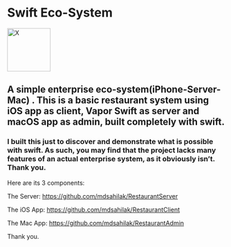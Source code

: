 # Swift Eco-System

<img src="https://imgur.com/2nXdmrm.png" alt="X" style="width:100px;height:100px">

## A simple enterprise eco-system(iPhone-Server-Mac) . This is a basic restaurant system using iOS app as client, Vapor Swift as server and macOS app as admin, built completely with swift.
### I built this just to discover and demonstrate what is possible with swift. As such, you may find that the project lacks many features of an actual enterprise system, as it obviously isn’t. Thank you. 

Here are its 3 components:

The Server:
https://github.com/mdsahilak/RestaurantServer

The iOS App:
https://github.com/mdsahilak/RestaurantClient

The Mac App:
https://github.com/mdsahilak/RestaurantAdmin




Thank you.
